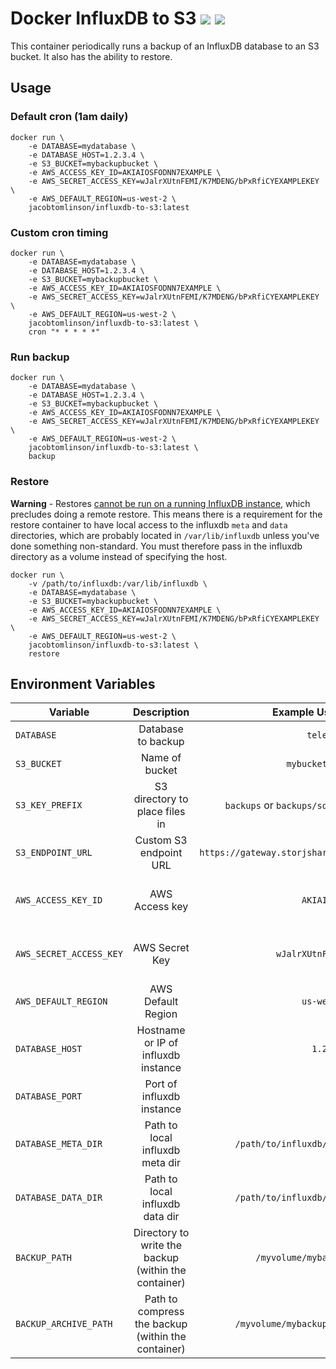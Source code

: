 # Docker InfluxDB to S3  [![](https://images.microbadger.com/badges/version/jacobtomlinson/influxdb-to-s3.svg)](https://microbadger.com/images/jacobtomlinson/influxdb-to-s3 "Get your own version badge on microbadger.com") [![](https://images.microbadger.com/badges/image/jacobtomlinson/influxdb-to-s3.svg)](https://microbadger.com/images/jacobtomlinson/influxdb-to-s3 "Get your own image badge on microbadger.com")

This container periodically runs a backup of an InfluxDB database to an S3 bucket. It also has the ability to restore.

## Usage

### Default cron (1am daily)

```shell
docker run \
    -e DATABASE=mydatabase \
    -e DATABASE_HOST=1.2.3.4 \
    -e S3_BUCKET=mybackupbucket \
    -e AWS_ACCESS_KEY_ID=AKIAIOSFODNN7EXAMPLE \
    -e AWS_SECRET_ACCESS_KEY=wJalrXUtnFEMI/K7MDENG/bPxRfiCYEXAMPLEKEY \
    -e AWS_DEFAULT_REGION=us-west-2 \
    jacobtomlinson/influxdb-to-s3:latest
```

### Custom cron timing

```shell
docker run \
    -e DATABASE=mydatabase \
    -e DATABASE_HOST=1.2.3.4 \
    -e S3_BUCKET=mybackupbucket \
    -e AWS_ACCESS_KEY_ID=AKIAIOSFODNN7EXAMPLE \
    -e AWS_SECRET_ACCESS_KEY=wJalrXUtnFEMI/K7MDENG/bPxRfiCYEXAMPLEKEY \
    -e AWS_DEFAULT_REGION=us-west-2 \
    jacobtomlinson/influxdb-to-s3:latest \
    cron "* * * * *"
```

### Run backup

```shell
docker run \
    -e DATABASE=mydatabase \
    -e DATABASE_HOST=1.2.3.4 \
    -e S3_BUCKET=mybackupbucket \
    -e AWS_ACCESS_KEY_ID=AKIAIOSFODNN7EXAMPLE \
    -e AWS_SECRET_ACCESS_KEY=wJalrXUtnFEMI/K7MDENG/bPxRfiCYEXAMPLEKEY \
    -e AWS_DEFAULT_REGION=us-west-2 \
    jacobtomlinson/influxdb-to-s3:latest \
    backup
```

### Restore

**Warning** - Restores [cannot be run on a running InfluxDB instance](https://docs.influxdata.com/influxdb/v1.1/administration/backup_and_restore/#restore), which precludes doing a remote restore. This means there is a requirement for the restore container to have local access to the influxdb `meta` and `data` directories, which are probably located in `/var/lib/influxdb` unless you've done something non-standard. You must therefore pass in the influxdb directory as a volume instead of specifying the host.

```shell
docker run \
    -v /path/to/influxdb:/var/lib/influxdb \
    -e DATABASE=mydatabase \
    -e S3_BUCKET=mybackupbucket \
    -e AWS_ACCESS_KEY_ID=AKIAIOSFODNN7EXAMPLE \
    -e AWS_SECRET_ACCESS_KEY=wJalrXUtnFEMI/K7MDENG/bPxRfiCYEXAMPLEKEY \
    -e AWS_DEFAULT_REGION=us-west-2 \
    jacobtomlinson/influxdb-to-s3:latest \
    restore
```

## Environment Variables

| Variable        | Description      | Example Usage  | Default   | Optional?  |
| --------------- |:---------------:| -----:| -----:| --------:|
| `DATABASE` | Database to backup  | `telegraf` | None   | No |
| `S3_BUCKET`               | Name of bucket | `mybucketname` | None | No |
| `S3_KEY_PREFIX` | S3 directory to place files in | `backups` or `backups/sqlite` | None | Yes |
| `S3_ENDPOINT_URL` | Custom S3 endpoint URL | `https://gateway.storjshare.io` | None | No |
| `AWS_ACCESS_KEY_ID`       | AWS Access key | `AKIAIO...` | None      | Yes (if using instance role) |
| `AWS_SECRET_ACCESS_KEY`   |  AWS Secret Key |  `wJalrXUtnFE...` | None   | Yes (if using instance role) |
| `AWS_DEFAULT_REGION`   | AWS Default Region | `us-west-2`    | `us-west-1`   | Yes |
| `DATABASE_HOST` | Hostname or IP of influxdb instance  | `1.2.3.4` | `localhost`   | Yes |
| `DATABASE_PORT` | Port of influxdb instance  | `8098` | `8088`   | Yes |
| `DATABASE_META_DIR` | Path to local influxdb meta dir  | `/path/to/influxdb/meta` | `/var/lib/influxdb/meta`   | Yes |
| `DATABASE_DATA_DIR` | Path to local influxdb data dir  | `/path/to/influxdb/data` | `/var/lib/influxdb/data`   | Yes |
| `BACKUP_PATH` | Directory to write the backup (within the container)  | `/myvolume/mybackup` | `/data/influxdb/backup`   | Yes |
| `BACKUP_ARCHIVE_PATH` | Path to compress the backup (within the container)  | `/myvolume/mybackup.tgz` | `${BACKUP_PATH}.tgz`   | Yes |
